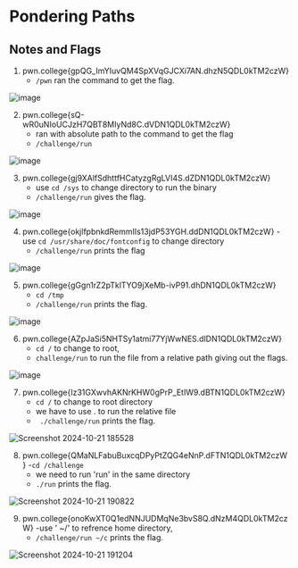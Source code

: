 # Pondering Paths

## Notes and Flags

1) pwn.college{gpQG_ImYIuvQM4SpXVqGJCXi7AN.dhzN5QDL0kTM2czW}
    - `/pwn` ran the command to get the flag.   

![image](https://github.com/user-attachments/assets/88f29f87-c3a1-4087-962f-26661fd7ed77)

2) pwn.college{sQ-wR0uNIoUCJzH7QBT8MIyNd8C.dVDN1QDL0kTM2czW}
    - ran with absolute path to the command to get the flag
    - `/challenge/run`

![image](https://github.com/user-attachments/assets/bab8e789-fc1c-4f62-acb7-fb7895479950)

3) pwn.college{gj9XAlfSdhttfHCatyzgRgLVI4S.dZDN1QDL0kTM2czW}   
    - use `cd /sys` to change directory to run the binary
    - `/challenge/run` gives the flag.

![image](https://github.com/user-attachments/assets/0e00692c-72e3-46d3-afd7-c32697b2efac)


4) pwn.college{okjlfpbnkdRemmIIs13jdP53YGH.ddDN1QDL0kTM2czW}
    -use `cd /usr/share/doc/fontconfig` to change directory
    - `/challenge/run` prints the flag
  
![image](https://github.com/user-attachments/assets/3e76a678-03f6-4ef3-b393-2c2a32142764)

  
5) pwn.college{gGgn1rZ2pTklTYO9jXeMb-ivP91.dhDN1QDL0kTM2czW}
    - `cd /tmp`
    - `/challenge/run` prints the flag.
  
![image](https://github.com/user-attachments/assets/30aa2706-4090-4475-8137-9932ec73a41e)

      
6) pwn.college{AZpJaSi5NHTSy1atmi77YjWwNES.dlDN1QDL0kTM2czW}
    - ` cd / ` to change to root, 
    - ` challenge/run ` to run the file from a relative path giving out the flags. 

![image](https://github.com/user-attachments/assets/0899d879-a873-4fa3-82cc-0e9629f761fc)


7) pwn.college{Iz31GXwvhAKNrKHW0gPrP_EtIW9.dBTN1QDL0kTM2czW}
    - `cd /` to change to root directory
    - we have to use . to run the relative file 
    - ` ./challenge/run` prints the flag.
  
![Screenshot 2024-10-21 185528](https://github.com/user-attachments/assets/24b62325-3c0f-4b89-8eb7-76afb9b773a9)


8) pwn.college{QMaNLFabuBuxcqDPyPtZQG4eNnP.dFTN1QDL0kTM2czW}
    -`cd /challenge`
    - we need to run 'run' in the same directory
    - `./run` prints the flag. 

![Screenshot 2024-10-21 190822](https://github.com/user-attachments/assets/03b7d2d5-d794-4a49-a4f9-e05f1b9e398c)


9) pwn.college{onoKwXT0Q1edNNJUDMqNe3bvS8Q.dNzM4QDL0kTM2czW}
    -use ' ~/' to refrence home directory,
    - `/challenge/run ~/c` prints the flag.
  
![Screenshot 2024-10-21 191204](https://github.com/user-attachments/assets/de38c74d-76bb-4d8a-8de7-c30ca6c4deb8)

